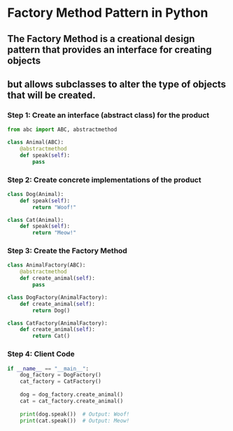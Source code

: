 # Factory Method Pattern in Python

## The Factory Method is a creational design pattern that provides an interface for creating objects
## but allows subclasses to alter the type of objects that will be created.

### Step 1: Create an interface (abstract class) for the product
```python
from abc import ABC, abstractmethod

class Animal(ABC):
    @abstractmethod
    def speak(self):
        pass
```
### Step 2: Create concrete implementations of the product
```python
class Dog(Animal):
    def speak(self):
        return "Woof!"

class Cat(Animal):
    def speak(self):
        return "Meow!"
```
### Step 3: Create the Factory Method
```python
class AnimalFactory(ABC):
    @abstractmethod
    def create_animal(self):
        pass

class DogFactory(AnimalFactory):
    def create_animal(self):
        return Dog()

class CatFactory(AnimalFactory):
    def create_animal(self):
        return Cat()
```
### Step 4: Client Code
```python
if __name__ == "__main__":
    dog_factory = DogFactory()
    cat_factory = CatFactory()
    
    dog = dog_factory.create_animal()
    cat = cat_factory.create_animal()
    
    print(dog.speak())  # Output: Woof!
    print(cat.speak())  # Output: Meow!
```
